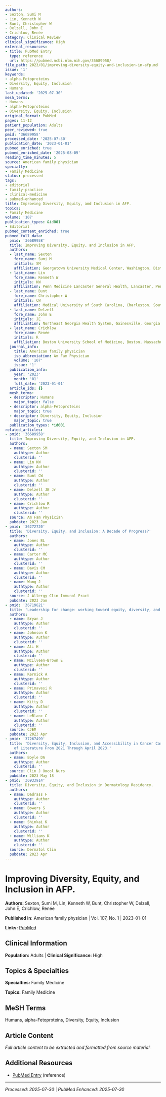 ```yaml
---
authors:
- Sexton, Sumi M
- Lin, Kenneth W
- Bunt, Christopher W
- Delzell, John E
- Crichlow, Renée
category: Clinical Review
clinical_significance: High
external_resources:
- title: PubMed Entry
  type: reference
  url: https://pubmed.ncbi.nlm.nih.gov/36689958/
file_path: 2023/01/improving-diversity-equity-and-inclusion-in-afp.md
issue: '1'
keywords:
- alpha-Fetoproteins
- Diversity, Equity, Inclusion
- Humans
last_updated: '2025-07-30'
mesh_terms:
- Humans
- alpha-Fetoproteins
- Diversity, Equity, Inclusion
original_format: PubMed
pages: 11-12
patient_population: Adults
peer_reviewed: true
pmid: '36689958'
processed_date: '2025-07-30'
publication_date: '2023-01-01'
pubmed_enriched: true
pubmed_enriched_date: '2025-08-09'
reading_time_minutes: 5
source: American family physician
specialty:
- Family Medicine
status: processed
tags:
- editorial
- family-practice
- clinical-medicine
- pubmed-enhanced
title: Improving Diversity, Equity, and Inclusion in AFP.
topics:
- Family Medicine
volume: '107'
publication_types: &id001
- Editorial
pubmed_content_enriched: true
pubmed_full_data:
  pmid: '36689958'
  title: Improving Diversity, Equity, and Inclusion in AFP.
  authors:
  - last_name: Sexton
    fore_name: Sumi M
    initials: SM
    affiliation: Georgetown University Medical Center, Washington, District of Columbia.
  - last_name: Lin
    fore_name: Kenneth W
    initials: KW
    affiliation: Penn Medicine Lancaster General Health, Lancaster, Pennsylvania.
  - last_name: Bunt
    fore_name: Christopher W
    initials: CW
    affiliation: Medical University of South Carolina, Charleston, South Carolina.
  - last_name: Delzell
    fore_name: John E
    initials: JE
    affiliation: Northeast Georgia Health System, Gainesville, Georgia.
  - last_name: Crichlow
    fore_name: Renée
    initials: R
    affiliation: Boston University School of Medicine, Boston, Massachusetts.
  journal_info:
    title: American family physician
    iso_abbreviation: Am Fam Physician
    volume: '107'
    issue: '1'
  publication_info:
    year: '2023'
    month: '01'
    full_date: '2023-01-01'
  article_ids: {}
  mesh_terms:
  - descriptor: Humans
    major_topic: false
  - descriptor: alpha-Fetoproteins
    major_topic: true
  - descriptor: Diversity, Equity, Inclusion
    major_topic: true
  publication_types: *id001
related_articles:
- pmid: '36689958'
  title: Improving Diversity, Equity, and Inclusion in AFP.
  authors:
  - name: Sexton SM
    authtype: Author
    clusterid: ''
  - name: Lin KW
    authtype: Author
    clusterid: ''
  - name: Bunt CW
    authtype: Author
    clusterid: ''
  - name: Delzell JE Jr
    authtype: Author
    clusterid: ''
  - name: Crichlow R
    authtype: Author
    clusterid: ''
  source: Am Fam Physician
  pubdate: 2023 Jan
- pmid: '36272720'
  title: 'Diversity, Equity, and Inclusion: A Decade of Progress?'
  authors:
  - name: Jones BL
    authtype: Author
    clusterid: ''
  - name: Carter MC
    authtype: Author
    clusterid: ''
  - name: Davis CM
    authtype: Author
    clusterid: ''
  - name: Wang J
    authtype: Author
    clusterid: ''
  source: J Allergy Clin Immunol Pract
  pubdate: 2023 Jan
- pmid: '36719621'
  title: 'Leadership for change: working toward equity, diversity, and inclusion.'
  authors:
  - name: Bryan J
    authtype: Author
    clusterid: ''
  - name: Johnson K
    authtype: Author
    clusterid: ''
  - name: Ali H
    authtype: Author
    clusterid: ''
  - name: McIlveen-Brown E
    authtype: Author
    clusterid: ''
  - name: Kernick A
    authtype: Author
    clusterid: ''
  - name: Primavesi R
    authtype: Author
    clusterid: ''
  - name: Kitty D
    authtype: Author
    clusterid: ''
  - name: LeBlanc C
    authtype: Author
    clusterid: ''
  source: CJEM
  pubdate: 2023 Apr
- pmid: '37267499'
  title: 'Diversity, Equity, Inclusion, and Accessibility in Cancer Care: A Synopsis
    of Literature From 2021 Through April 2023.'
  authors:
  - name: Boyle DA
    authtype: Author
    clusterid: ''
  source: Clin J Oncol Nurs
  pubdate: 2023 May 18
- pmid: '36933914'
  title: Diversity, Equity, and Inclusion in Dermatology Residency.
  authors:
  - name: Dadrass F
    authtype: Author
    clusterid: ''
  - name: Bowers S
    authtype: Author
    clusterid: ''
  - name: Shinkai K
    authtype: Author
    clusterid: ''
  - name: Williams K
    authtype: Author
    clusterid: ''
  source: Dermatol Clin
  pubdate: 2023 Apr
---
```


# Improving Diversity, Equity, and Inclusion in AFP.

**Authors:** Sexton, Sumi M, Lin, Kenneth W, Bunt, Christopher W, Delzell, John E, Crichlow, Renée

**Published in:** American family physician | Vol. 107, No. 1 | 2023-01-01

**Links:** [PubMed](https://pubmed.ncbi.nlm.nih.gov/36689958/)

## Clinical Information

**Population:** Adults | **Clinical Significance:** High

## Topics & Specialties

**Specialties:** Family Medicine

**Topics:** Family Medicine

## MeSH Terms

Humans, alpha-Fetoproteins, Diversity, Equity, Inclusion

## Article Content

*Full article content to be extracted and formatted from source material.*

## Additional Resources

- [PubMed Entry](https://pubmed.ncbi.nlm.nih.gov/36689958/) (reference)

---

*Processed: 2025-07-30* | *PubMed Enhanced: 2025-07-30*
